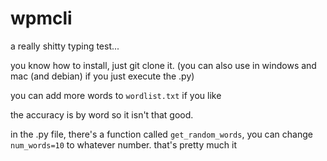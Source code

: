 # wpmcli
a really shitty typing test...

you know how to install, just git clone it.
(you can also use in windows and mac (and debian) if you just execute the .py)

you can add more words to ```wordlist.txt``` if you like

the accuracy is by word so it isn't that good.

in the .py file, there's a function called ```get_random_words```, you can change ```num_words=10``` to whatever number.
that's pretty much it
